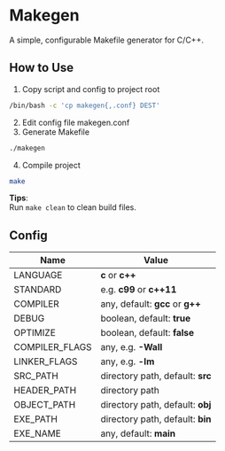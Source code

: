 # Makegen
A simple, configurable Makefile generator for C/C++.

## How to Use
1. Copy script and config to project root
```bash
/bin/bash -c 'cp makegen{,.conf} DEST'
```
2. Edit config file makegen.conf
3. Generate Makefile
```bash
./makegen
```
4. Compile project
```bash
make
```

**Tips**:  
Run `make clean` to clean build files.

## Config
| Name                | Value                            |
|---------------------|----------------------------------|
| LANGUAGE            | **c** or **c++**                 | 
| STANDARD            | e.g. **c99** or **c++11**        |
| COMPILER            | any, default: **gcc** or **g++** |
| DEBUG               | boolean, default: **true**       |
| OPTIMIZE            | boolean, default: **false**      |
| COMPILER_FLAGS      | any, e.g. **-Wall**              |
| LINKER_FLAGS        | any, e.g. **-lm**                |
| SRC_PATH            | directory path, default: **src** |
| HEADER_PATH         | directory path                   |
| OBJECT_PATH         | directory path, default: **obj** |
| EXE_PATH            | directory path, default: **bin** |
| EXE_NAME            | any, default: **main**           |
